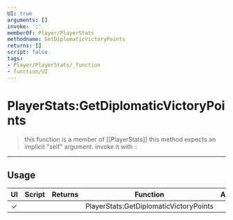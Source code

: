 ```yaml
---
UI: true
arguments: []
invoke: ':'
memberOf: Player/PlayerStats
methodname: GetDiplomaticVictoryPoints
returns: []
script: false
tags:
- Player/PlayerStats/_function
- function/UI
---
```

# PlayerStats:GetDiplomaticVictoryPoints
> this function is a member of [[PlayerStats]]
> this method expects an implicit "self" argument. invoke it with `:`
-----
## Usage
|  UI | Script | Returns | Function | Arguments |
|:---:|:------:|-------:|:--------:|:---------|
|✓| ||PlayerStats:GetDiplomaticVictoryPoints||
